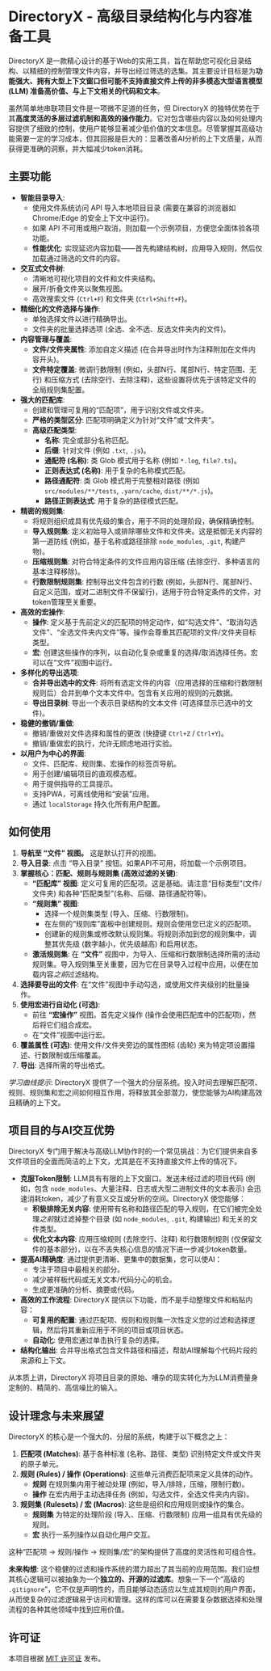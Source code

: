 # DirectoryX - 高级目录结构化与内容准备工具

DirectoryX 是一款精心设计的基于Web的实用工具，旨在帮助您可视化目录结构、以精细的控制管理文件内容，并导出经过筛选的选集。其主要设计目标是为**功能强大、拥有大型上下文窗口但可能不支持直接文件上传的非多模态大型语言模型 (LLM) 准备高价值、与上下文相关的代码和文本**。

虽然简单地串联项目文件是一项微不足道的任务，但 DirectoryX 的独特优势在于其**高度灵活的多层过滤机制和高效的操作能力**。它对包含哪些内容以及如何处理内容提供了细致的控制，使用户能够显著减少低价值的文本信息。尽管掌握其高级功能需要一定的学习成本，但其回报是巨大的：显著改善AI分析的上下文质量，从而获得更准确的洞察，并大幅减少token消耗。

## 主要功能

*   **智能目录导入**:
    *   使用文件系统访问 API 导入本地项目目录 (需要在兼容的浏览器如 Chrome/Edge 的安全上下文中运行)。
    *   如果 API 不可用或用户取消，则加载一个示例项目，方便您全面体验各项功能。
    *   **性能优化**: 实现延迟内容加载——首先构建结构树，应用导入规则，然后仅加载通过筛选的文件的内容。
*   **交互式文件树**:
    *   清晰地可视化项目的文件和文件夹结构。
    *   展开/折叠文件夹以聚焦视图。
    *   高效搜索文件 (`Ctrl+F`) 和文件夹 (`Ctrl+Shift+F`)。
*   **精细化的文件选择与操作**:
    *   单独选择文件以进行精确导出。
    *   文件夹的批量选择选项 (全选、全不选、反选文件夹内的文件)。
*   **内容管理与覆盖**:
    *   **文件/文件夹属性**: 添加自定义描述 (在合并导出时作为注释附加在文件内容开头)。
    *   **文件特定覆盖**: 微调行数限制 (例如，头部N行、尾部N行、特定范围、无行) 和压缩方式 (去除空行、去除注释)，这些设置将优先于该特定文件的全局规则集配置。
*   **强大的匹配库**:
    *   创建和管理可复用的“匹配项”，用于识别文件或文件夹。
    *   **严格的类型区分**: 匹配项明确定义为针对“文件”或“文件夹”。
    *   **高级匹配类型**:
        *   **名称**: 完全或部分名称匹配。
        *   **后缀**: 针对文件 (例如 `.txt`, `.js`)。
        *   **通配符 (名称)**: 类 Glob 模式用于名称 (例如 `*.log`, `file?.ts`)。
        *   **正则表达式 (名称)**: 用于复杂的名称模式匹配。
        *   **路径通配符**: 类 Glob 模式用于完整相对路径 (例如 `src/modules/**/tests`, `.yarn/cache`, `dist/**/*.js`)。
        *   **路径正则表达式**: 用于复杂的路径模式匹配。
*   **精密的规则集**:
    *   将规则组织成具有优先级的集合，用于不同的处理阶段，确保精确控制。
    *   **导入规则集**: 定义初始导入或排除哪些文件和文件夹。这是抵御无关内容的第一道防线 (例如，基于名称或路径排除 `node_modules`, `.git`, 构建产物)。
    *   **压缩规则集**: 对符合特定条件的文件应用内容压缩 (去除空行、多种语言的基本注释移除)。
    *   **行数限制规则集**: 控制导出文件包含的行数 (例如，头部N行、尾部N行、自定义范围，或对二进制文件不保留行)，适用于符合特定条件的文件，对token管理至关重要。
*   **高效的宏操作**:
    *   **操作**: 定义基于先前定义的匹配项的特定动作，如“勾选文件”、“取消勾选文件”、“全选文件夹内文件”等。操作会尊重其匹配项的文件/文件夹目标类型。
    *   **宏**: 创建这些操作的序列，以自动化复杂或重复的选择/取消选择任务。宏可以在“文件”视图中运行。
*   **多样化的导出选项**:
    *   **合并导出选中的文件**: 将所有选定文件的内容（应用选择的压缩和行数限制规则后）合并到单个文本文件中。包含有关应用的规则的元数据。
    *   **导出目录树**: 导出一个表示目录结构的文本文件 (可选择显示已选中的文件)。
*   **稳健的撤销/重做**:
    *   撤销/重做对文件选择和属性的更改 (快捷键 `Ctrl+Z` / `Ctrl+Y`)。
    *   撤销/重做宏的执行，允许无顾虑地进行实验。
*   **以用户为中心的界面**:
    *   文件、匹配库、规则集、宏操作的标签页导航。
    *   用于创建/编辑项目的直观模态框。
    *   用于提供指导的工具提示。
    *   支持PWA，可离线使用和“安装”应用。
    *   通过 `localStorage` 持久化所有用户配置。

## 如何使用

1.  **导航至 “文件” 视图。** 这是默认打开的视图。
2.  **导入目录**: 点击 “导入目录” 按钮。如果API不可用，将加载一个示例项目。
3.  **掌握核心：匹配、规则与规则集 (高效过滤的关键)**:
    *   **“匹配库” 视图**: 定义可复用的匹配项。这是基础。请注意“目标类型”(文件/文件夹) 和各种“匹配类型”(名称、后缀、路径通配符等)。
    *   **“规则集” 视图**:
        *   选择一个规则集类型 (导入、压缩、行数限制)。
        *   在左侧的“规则库”面板中创建规则。规则会使用您已定义的匹配项。
        *   创建新的规则集或修改默认规则集。将规则添加到您的规则集中，调整其优先级 (数字越小，优先级越高) 和启用状态。
    *   **激活规则集**: 在 **“文件”** 视图中，为导入、压缩和行数限制选择所需的活动规则集。导入规则集至关重要，因为它在目录导入过程中应用，以便在加载内容*之前*过滤结构。
4.  **选择要导出的文件**: 在“文件”视图中手动勾选，或使用文件夹级别的批量操作。
5.  **使用宏进行自动化 (可选)**:
    *   前往 **“宏操作”** 视图。首先定义操作 (操作会使用匹配库中的匹配项)，然后将它们组合成宏。
    *   在“文件”视图中运行宏。
6.  **覆盖属性 (可选)**: 使用文件/文件夹旁边的属性图标 (齿轮) 来为特定项设置描述、行数限制或压缩覆盖。
7.  **导出**: 选择所需的导出格式。

*学习曲线提示*: DirectoryX 提供了一个强大的分层系统。投入时间去理解匹配项、规则、规则集和宏之间如何相互作用，将释放其全部潜力，使您能够为AI构建高效且精确的上下文。

## 项目目的与AI交互优势

DirectoryX 专门用于解决与高级LLM协作时的一个常见挑战：为它们提供来自多文件项目的全面而简洁的上下文，尤其是在不支持直接文件上传的情况下。

*   **克服Token限制**: LLM具有有限的上下文窗口。发送未经过滤的项目代码 (例如，包含 `node_modules`、大量注释、日志或大型二进制文件的文本表示) 会迅速消耗token，减少了有意义交互或分析的空间。DirectoryX 使您能够：
    *   **积极排除无关内容**: 使用带有名称和路径匹配的导入规则，在它们被完全处理*之前*就过滤掉整个目录 (如 `node_modules`, `.git`, 构建输出) 和无关的文件类型。
    *   **优化文本内容**: 应用压缩规则 (去除空行、注释) 和行数限制规则 (仅保留文件的基本部分)，以在不丢失核心信息的情况下进一步减少token数量。
*   **提高AI精确度**: 通过提供更清晰、更集中的数据集，您可以使AI：
    *   专注于项目中最相关的部分。
    *   减少被样板代码或无关文本/代码分心的机会。
    *   生成更准确的分析、摘要或代码。
*   **高效的工作流程**: DirectoryX 提供以下功能，而不是手动整理文件和粘贴内容：
    *   **可复用的配置**: 通过匹配项、规则和规则集一次性定义您的过滤和选择逻辑，然后将其重新应用于不同的项目或项目状态。
    *   **自动化**: 使用宏通过单击执行复杂的选择。
*   **结构化输出**: 合并导出格式包含文件路径和描述，帮助AI理解每个代码片段的来源和上下文。

从本质上讲，DirectoryX 将项目目录的原始、嘈杂的现实转化为为LLM消费量身定制的、精简的、高信噪比的输入。

## 设计理念与未来展望

DirectoryX 的核心是一个强大的、分层的系统，构建于以下概念之上：

1.  **匹配项 (Matches)**: 基于各种标准 (名称、路径、类型) 识别特定文件或文件夹的原子单元。
2.  **规则 (Rules) / 操作 (Operations)**: 这些单元消费匹配项来定义具体的动作。
    *   **规则** 在规则集内用于被动处理 (例如，导入/排除，压缩，限制行数)。
    *   **操作** 在宏内用于主动选择任务 (例如，勾选文件，全选文件夹内内容)。
3.  **规则集 (Rulesets) / 宏 (Macros)**: 这些是组织和应用规则或操作的集合。
    *   **规则集** 为特定的处理阶段 (导入、压缩、行数限制) 应用一组具有优先级的规则。
    *   **宏** 执行一系列操作以自动化用户交互。

这种“匹配项 → 规则/操作 → 规则集/宏”的架构提供了高度的灵活性和可组合性。

**未来构想**: 这个稳健的过滤和操作系统的潜力超出了其当前的应用范围。我们设想其核心逻辑可以被抽象为一个**独立的、开源的过滤库**。想象一下一个“高级的 `.gitignore`”，它不仅是声明性的，而且能够动态适应以生成其规则的用户界面，从而使复杂的过滤逻辑易于访问和管理。这样的库可以在需要复杂数据选择和处理流程的各种其他领域中找到应用价值。

## 许可证

本项目根据 [MIT 许可证](README.md) 发布。
